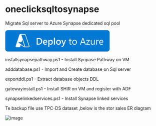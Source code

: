 # oneclicksqltosynapse
Migrate Sql server to Azure Synapse dedicated sql pool

[![Deploy To Azure](https://raw.githubusercontent.com/Azure/azure-quickstart-templates/master/1-CONTRIBUTION-GUIDE/images/deploytoazure.svg?sanitize=true)](https://portal.azure.com/#create/Microsoft.Template/uri/https%3A%2F%2Fraw.githubusercontent.com%2Fsureshyadav1973%2Foneclicksqltosynapse%2Fmain%2Fdeploy.json)

installsynapsepathway.ps1 - Install Synpase Pathway on VM

adddatabase.ps1           - Import and Create database on Sql server

exportddl.ps1             - Extract database objects DDL

gatewayinstall.ps1        - Install SHIR on VM and register with ADF

synapselinkedservices.ps1 - Install Synapse linked services

Te backup file use TPC-DS dataset ,below is the stor sales ER diagram

![image](https://user-images.githubusercontent.com/68124819/146087954-cce3d4a4-dd36-4f22-8c95-c7f106d1afa2.png)
